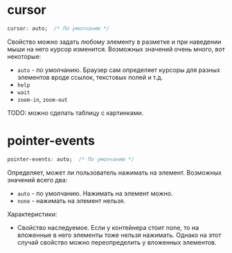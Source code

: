 # cursor

```css
cursor: auto;  /* По умолчанию */
```

Свойство можно задать любому элементу в разметке и при наведении мыши на него курсор изменится. Возможных значений очень много, вот некоторые:

* `auto` - по умолчанию. Браузер сам определяет курсоры для разных элементов вроде ссылок, текстовых полей и т.д.
* `help`
* `wait`
* `zoom-in`, `zoom-out`

TODO: можно сделать таблицу с картинками.

# pointer-events

```css
pointer-events: auto;  /* По умолчанию */
```

Определяет, может ли пользователь нажимать на элемент. Возможных значений всего два:

* `auto` - по умолчанию. Нажимать на элемент можно.
* `none` - нажимать на элемент нельзя.

Характеристики:

* Свойство наследуемое. Если у контейнера стоит none, то на вложенные в него элементы тоже нельзя нажимать. Однако на этот случай свойство можно переопределить у вложенных элементов.
